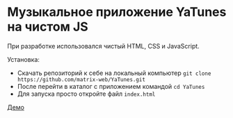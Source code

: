 # Музыкальное приложение YaTunes на чистом JS
При разработке использовался чистый HTML, CSS и JavaScript.

Установка:
* Скачать репозиторий к себе на локальный компьютер ```git clone https://github.com/matrix-web/YaTunes.git```
* После перейти в каталог с приложением командой ```cd YaTunes```
* Для запуска просто откройте файл ```index.html```

[Демо]()